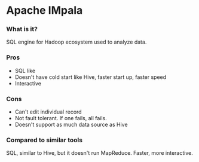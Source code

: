 # Apache IMpala

### What is it?
SQL engine for Hadoop ecosystem used to analyze data.

### Pros
- SQL like
- Doesn't have cold start like Hive, faster start up, faster speed
- Interactive

### Cons
- Can't edit individual record
- Not fault tolerant. If one fails, all fails.
- Doesn't support as much data source as Hive

### Compared to similar tools
SQL, similar to Hive, but it doesn't run MapReduce. Faster, more interactive.